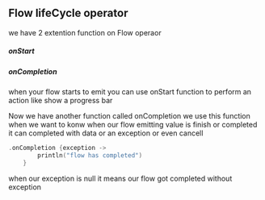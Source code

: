 ## Flow lifeCycle operator

we have 2 extention function on Flow operaor

##### onStart

##### onCompletion

when your flow starts to emit you can use onStart function to perform an
action
like show a progress bar

Now we have another function called onCompletion we use this function when
we want to konw when our flow emitting value is finish or completed  
it can completed with data or an exception or even cancell

```kt
.onCompletion {exception ->
        println("flow has completed")
    }
```

when our exception is null it means our flow got completed without
exception



  




